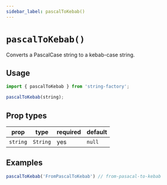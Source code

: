 ```yaml
---
sidebar_label: pascalToKebab()
---
```


# `pascalToKebab()`
Converts a PascalCase string to a kebab-case string.

## Usage
```javascript
import { pascalToKebab } from 'string-factory';

pascalToKebab(string);
```

## Prop types
| prop     | type     | required | default   |
|----------|----------|----------|-----------|
| `string` | `String` | yes      | `null`    |

## Examples
```javascript
pascalToKebab('FromPascalToKebab') // from-pasacal-to-kebab
```
